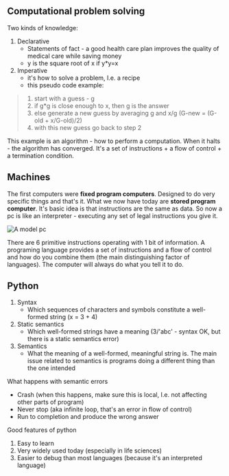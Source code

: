 Computational problem solving
-----------------------------

Two kinds of knowledge:
1. Declarative
    - Statements of fact - a good health care plan improves the quality of medical care while saving money
    - y is the square root of x if y*y=x
2. Imperative
    - it's how to solve a problem, I.e. a recipe
    - this pseudo code example:
> 1. start with a guess - g
> 2. if g*g is close enough to x, then g is the answer
> 3. else generate a new guess by averaging g and x/g (G-new = (G-old + x/G-old)/2)
> 4. with this new guess go back to step 2

This example is an algorithm - how to perform a computation. When it halts - the algorithm has converged. It's a set of instructions + a flow of control + a termination condition.

Machines
--------

The first computers were **fixed program computers**. Designed to do very specific things and that's it.
What we now have today are **stored program computer**. It's basic idea is that instructions are the same as data. So now a pc is like an interpreter - executing any set of legal instructions you give it.

![A model pc](http://dl.dropbox.com/u/31042440/what-is-a-computer.jpg)

There are 6 primitive instructions operating with 1 bit of information. A programing language provides a set of instructions and a flow of control and how do you combine them (the main distinguishing factor of languages). The computer will always do what you tell it to do.

Python
------

1. Syntax
    - Which sequences of characters and symbols constitute a well-formed string (x = 3 + 4)
2. Static semantics
    - Which well-formed strings have a meaning (3/'abc' - syntax OK, but there is a static semantics error)
3. Semantics
    - What the meaning of a well-formed, meaningful string is. The main issue related to semantics is programs doing a different thing than the one intended

What happens with semantic errors
- Crash (when this happens, make sure this is local, I.e. not affecting other parts of program)
- Never stop (aka infinite loop, that's an error in flow of control)
- Run to completion and produce the wrong answer

Good features of python
1. Easy to learn
2. Very widely used today (especially in life sciences)
3. Easier to debug than most languages (because it's an interpreted language)
